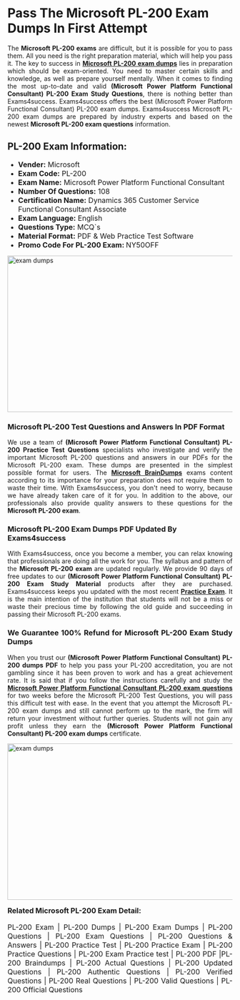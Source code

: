 <h1><strong><strong>Pass The Microsoft PL-200 Exam Dumps In First Attempt</strong></strong></h1> <p style="text-align:justify">The <strong>Microsoft PL-200 exams</strong> are difficult, but it is possible for you to pass them. All you need is the right preparation material, which will help you pass it. The key to success in <a href="https://www.exams4success.com/microsoft/pl-200-pdf-exam-dumps"><strong>Microsoft PL-200 exam dumps</strong></a> lies in preparation which should be exam-oriented. You need to master certain skills and knowledge, as well as prepare yourself mentally. When it comes to finding the most up-to-date and valid <strong>(Microsoft Power Platform Functional Consultant) PL-200 Exam Study Questions</strong>, there is nothing better than Exams4success. Exams4success offers the best (Microsoft Power Platform Functional Consultant) PL-200 exam dumps. Exams4success Microsoft PL-200 exam dumps are prepared by industry experts and based on the newest <strong>Microsoft PL-200 exam questions</strong> information.</p> <h2><strong><strong>PL-200 Exam Information:</strong></strong></h2> <ul> <li><span style="font-size:16px"><strong>Vender:</strong> Microsoft</span></li> <li><span style="font-size:16px"><strong>Exam Code:</strong> PL-200</span></li> <li><span style="font-size:16px"><strong>Exam Name:</strong> Microsoft Power Platform Functional Consultant</span></li> <li><span style="font-size:16px"><strong>Number Of Questions:</strong> 108</span></li> <li><span style="font-size:16px"><strong>Certification Name:</strong> Dynamics 365 Customer Service Functional Consultant Associate</span></li> <li><span style="font-size:16px"><strong>Exam Language:</strong> English</span></li> <li><span style="font-size:16px"><strong>Questions Type:</strong> MCQ`s</span></li> <li><span style="font-size:16px"><strong>Material Format:</strong> PDF & Web Practice Test Software</span></li> <li><span style="font-size:16px"><strong>Promo Code For PL-200 Exam: </strong>NY50OFF</span></li> </ul> <p><a href="https://www.exams4success.com/microsoft/pl-200-pdf-exam-dumps" rel="no-follow"><img alt="exam dumps" src="https://www.certcollections.com/uploads/content/infrist1.png" style="height:350px; width:750px" /></a></p> <h3><strong>Microsoft PL-200 Test Questions and Answers In PDF Format</strong></h3> <p style="text-align:justify">We use a team of <strong>(Microsoft Power Platform Functional Consultant) PL-200 Practice Test Questions</strong> specialists who investigate and verify the important Microsoft PL-200 questions and answers in our PDFs for the Microsoft PL-200 exam. These dumps are presented in the simplest possible format for users. The <a href="https://www.exams4success.com/microsoft-exam-dumps"><strong>Microsoft BrainDumps</strong></a> exams content according to its importance for your preparation does not require them to waste their time. With Exams4success, you don't need to worry, because we have already taken care of it for you. In addition to the above, our professionals also provide quality answers to these questions for the<strong> Microsoft PL-200 exam</strong>.</p> <h3><strong> Microsoft PL-200 Exam Dumps PDF Updated By Exams4success</strong></h3> <p style="text-align:justify">With Exams4success, once you become a member, you can relax knowing that professionals are doing all the work for you. The syllabus and pattern of the <strong>Microsoft PL-200 exam </strong>are updated regularly. We provide 90 days of free updates to our <strong>(Microsoft Power Platform Functional Consultant) PL-200 Exam Study Material</strong> products after they are purchased. Exams4success keeps you updated with the most recent <a href="https://www.exams4success.com/"><strong>Practice Exam</strong></a>. It is the main intention of the institution that students will not be a miss or waste their precious time by following the old guide and succeeding in passing their Microsoft PL-200 exams.</p> <h3 style="text-align:justify"><strong>We Guarantee 100% Refund for Microsoft PL-200 Exam Study Dumps</strong></h3> <p style="text-align:justify">When you trust our <strong>(Microsoft Power Platform Functional Consultant) PL-200 dumps PDF</strong> to help you pass your PL-200 accreditation, you are not gambling since it has been proven to work and has a great achievement rate. It is said that if you follow the instructions carefully and study the <a href="https://www.exams4success.com/microsoft/pl-200-pdf-exam-dumps"><strong>Microsoft Power Platform Functional Consultant PL-200 exam questions</strong></a> for two weeks before the Microsoft PL-200 Test Questions, you will pass this difficult test with ease. In the event that you attempt the Microsoft PL-200 exam dumps and still cannot perform up to the mark, the firm will return your investment without further queries. Students will not gain any profit unless they earn the <strong>(Microsoft Power Platform Functional Consultant) PL-200 exam dumps</strong> certificate.</p> <p style="text-align:justify"><a href="https://www.exams4success.com/microsoft/pl-200-pdf-exam-dumps" rel="no-follow"><img alt="exam dumps" src="https://www.certcollections.com/uploads/content/free_demo1.png" style="height:350px; width:750px" /></a></p> <p style="text-align:justify"><span style="font-size:16px"><strong>Related Microsoft PL-200 Exam Detail:</strong></span><br /> <br /> <span style="font-size:16px">PL-200 Exam | PL-200 Dumps | PL-200 Exam Dumps | PL-200 Questions | PL-200 Exam Questions | PL-200 Questions & Answers | PL-200 Practice Test | PL-200 Practice Exam | PL-200 Practice Questions | PL-200 Exam Practice test | PL-200 PDF |PL-200 Braindumps | PL-200 Actual Questions | PL-200 Updated Questions | PL-200 Authentic Questions | PL-200 Verified Questions | PL-200 Real Questions | PL-200 Valid Questions | PL-200 Official Questions</span></p>
